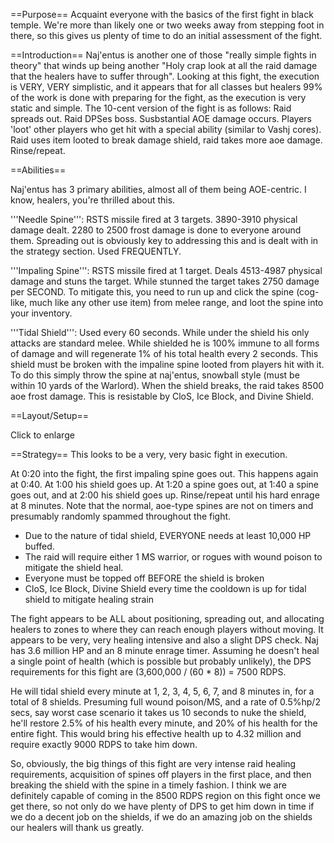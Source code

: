 ==Purpose==
Acquaint everyone with the basics of the first fight in black temple. We're more than likely one or two weeks away from stepping foot in there, so this gives us plenty of time to do an initial assessment of the fight.

==Introduction==
Naj'entus is another one of those "really simple fights in theory" that winds up being another "Holy crap look at all the raid damage that the healers have to suffer through". Looking at this fight, the execution is VERY, VERY simplistic, and it appears that for all classes but healers 99% of the work is done with preparing for the fight, as the execution is very static and simple. The 10-cent version of the fight is as follows: Raid spreads out. Raid DPSes boss. Susbstantial AOE damage occurs. Players 'loot' other players who get hit with a special ability (similar to Vashj cores). Raid uses item looted to break damage shield, raid takes more aoe damage. Rinse/repeat.

==Abilities==

Naj'entus has 3 primary abilities, almost all of them being AOE-centric. I know, healers, you're thrilled about this.

'''Needle Spine''': RSTS missile fired at 3 targets. 3890-3910 physical damage dealt. 2280 to 2500 frost damage is done to everyone around them. Spreading out is obviously key to addressing this and is dealt with in the strategy section. Used FREQUENTLY.

'''Impaling Spine''': RSTS missile fired at 1 target. Deals 4513-4987 physical damage and stuns the target. While stunned the target takes 2750 damage per SECOND. To mitigate this, you need to run up and click the spine (cog-like, much like any other use item) from melee range, and loot the spine into your inventory.

'''Tidal Shield''': Used every 60 seconds. While under the shield his only attacks are standard melee. While shielded he is 100% immune to all forms of damage and will regenerate 1% of his total health every 2 seconds. This shield must be broken with the impaline spine looted from players hit with it. To do this simply throw the spine at naj'entus, snowball style (must be within 10 yards of the Warlord). When the shield breaks, the raid takes 8500 aoe frost damage. This is resistable by CloS, Ice Block, and Divine Shield.

==Layout/Setup==


Click to enlarge


==Strategy==
This looks to be a very, very basic fight in execution. 

At 0:20 into the fight, the first impaling spine goes out. This happens again at 0:40. At 1:00 his shield goes up. At 1:20 a spine goes out, at 1:40 a spine goes out, and at 2:00 his shield goes up. Rinse/repeat until his hard enrage at 8 minutes. Note that the normal, aoe-type spines are not on timers and presumably randomly spammed throughout the fight.

- Due to the nature of tidal shield, EVERYONE needs at least 10,000 HP buffed.
- The raid will require either 1 MS warrior, or rogues with wound poison to mitigate the shield heal.
- Everyone must be topped off BEFORE the shield is broken
- CloS, Ice Block, Divine Shield every time the cooldown is up for tidal shield to mitigate healing strain

The fight appears to be ALL about positioning, spreading out, and allocating healers to zones to where they can reach enough players without moving. It appears to be very, very healing intensive and also a slight DPS check. Naj has 3.6 million HP and an 8 minute enrage timer. Assuming he doesn't heal a single point of health (which is possible but probably unlikely), the DPS requirements for this fight are (3,600,000 / (60 * 8)) = 7500 RDPS.

He will tidal shield every minute at 1, 2, 3, 4, 5, 6, 7, and 8 minutes in, for a total of 8 shields. Presuming full wound poison/MS, and a rate of 0.5%hp/2 secs, say worst case scenario it takes us 10 seconds to nuke the shield, he'll restore 2.5% of his health every minute, and 20% of his health for the entire fight. This would bring his effective health up to 4.32 million and require exactly 9000 RDPS to take him down. 

So, obviously, the big things of this fight are very intense raid healing requirements, acquisition of spines off players in the first place, and then breaking the shield with the spine in a timely fashion. I think we are definitely capable of coming in the 8500 RDPS region on this fight once we get there, so not only do we have plenty of DPS to get him down in time if we do a decent job on the shields, if we do an amazing job on the shields our healers will thank us greatly.